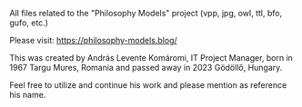 All files related to the "Philosophy Models" project (vpp, jpg, owl, ttl, bfo, gufo, etc.)

Please visit:
https://philosophy-models.blog/

This was created by András Levente Komáromi, IT Project Manager, born in 1967 Targu Mures, Romania and passed away in 2023 Gödöllő, Hungary.

Feel free to utilize and continue his work and please mention as reference his name.
